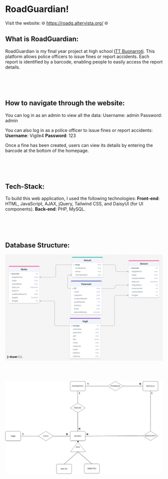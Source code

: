 # RoadGuardian!
Visit the website: 🌐 https://roadg.altervista.org/ 🌐

## What is RoadGuardian:
RoadGuardian is my final year project at high school [ITT Buonarroti](https://www.buonarroti.tn.it/).
This platform allows police officers to issue fines or report accidents.
Each report is identified by a barcode, enabling people to easily access the report details.

<br><br><br>

## How to navigate through the website:
You can log in as an admin to view all the data:
Username: admin
Password: admin

You can also log in as a police officer to issue fines or report accidents:
**Username**: Vigile4
**Password**: 123

Once a fine has been created, users can view its details by entering the barcode at the bottom of the homepage.

<br><br><br>

## Tech-Stack:
To build this web application, I used the following technologies:
**Front-end**: HTML, JavaScript, AJAX, jQuery, Tailwind CSS, and DaisyUI (for UI components).
**Back-end**: PHP, MySQL.

<br><br><br>

## Database Structure:
![drawSQL-image](Progettazione/Tables.png "Tables")

<br><br>

![drawSQL-image](Progettazione/ER-Model "ER-MODEL")


